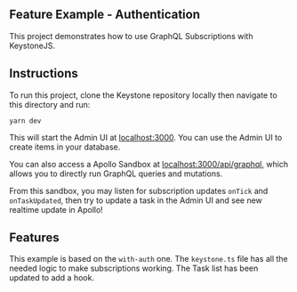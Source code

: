 ## Feature Example - Authentication

This project demonstrates how to use GraphQL Subscriptions with KeystoneJS.

## Instructions

To run this project, clone the Keystone repository locally then navigate to this directory and run:

```shell
yarn dev
```

This will start the Admin UI at [localhost:3000](http://localhost:3000).
You can use the Admin UI to create items in your database.

You can also access a Apollo Sandbox at [localhost:3000/api/graphql](http://localhost:3000/api/graphql), which allows you to directly run GraphQL queries and mutations.

From this sandbox, you may listen for subscription updates `onTick` and `onTaskUpdated`, then try to update a task in the Admin UI and see new realtime update in Apollo!

## Features

This example is based on the `with-auth` one. The `keystone.ts` file has all the needed logic to make subscriptions working. The Task list has been updated to add a hook.